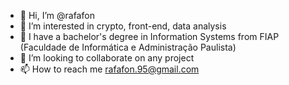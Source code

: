 - 👋 Hi, I’m @rafafon
- 👀 I’m interested in crypto, front-end, data analysis
- 🌱 I have a bachelor's degree in Information Systems from FIAP (Faculdade de Informática e Administração Paulista)
- 💞️ I’m looking to collaborate on any project
- 📫 How to reach me rafafon.95@gmail.com

<!---
rafafon/rafafon is a ✨ special ✨ repository because its `README.md` (this file) appears on your GitHub profile.
You can click the Preview link to take a look at your changes.
--->
